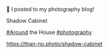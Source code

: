 🤖 I posted to my photography blog!

Shadow Cabinet

[\#<span>Around</span>](https://social.lol/tags/Around) the House [\#<span>photography</span>](https://social.lol/tags/photography)

[<span class="invisible">https://</span><span class="">than-no.photo/shadow-cabinet</span><span class="invisible"></span>](https://than-no.photo/shadow-cabinet)